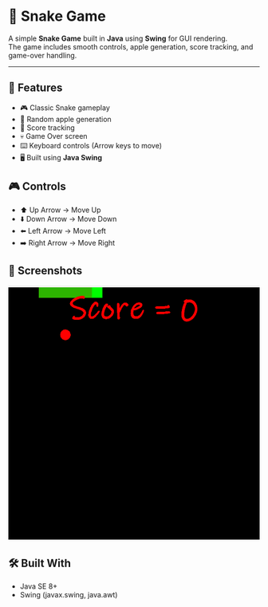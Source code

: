 # 🐍 Snake Game 
A simple **Snake Game** built in **Java** using **Swing** for GUI rendering.  
The game includes smooth controls, apple generation, score tracking, and game-over handling.

---

## 🚀 Features
* 🎮 Classic Snake gameplay  
* 🍎 Random apple generation  
* 🧮 Score tracking  
* 💀 Game Over screen  
* ⌨️ Keyboard controls (Arrow keys to move)  
* 🖥️ Built using **Java Swing**

## 🎮 Controls
* ⬆️ Up Arrow → Move Up
* ⬇️ Down Arrow → Move Down
* ⬅️ Left Arrow → Move Left
* ➡️ Right Arrow → Move Right

## 📸 Screenshots
![SnakeGame Screenshot](SnakeGame_Screenshot.png)

## 🛠️ Built With
* Java SE 8+
* Swing (javax.swing, java.awt)

